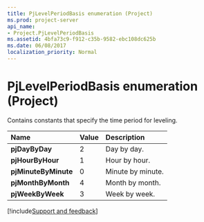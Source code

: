 ```yaml
---
title: PjLevelPeriodBasis enumeration (Project)
ms.prod: project-server
api_name:
- Project.PjLevelPeriodBasis
ms.assetid: 4bfa73c9-f912-c35b-9582-ebc108dc625b
ms.date: 06/08/2017
localization_priority: Normal
---
```



# PjLevelPeriodBasis enumeration (Project)

Contains constants that specify the time period for leveling.



|Name|Value|Description|
|:-----|:-----|:-----|
|**pjDayByDay**|2|Day by day.|
|**pjHourByHour**|1|Hour by hour.|
|**pjMinuteByMinute**|0|Minute by minute.|
|**pjMonthByMonth**|4|Month by month.|
|**pjWeekByWeek**|3|Week by week.|

[!include[Support and feedback](~/includes/feedback-boilerplate.md)]